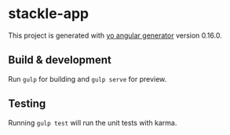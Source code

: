 # stackle-app

This project is generated with [yo angular generator](https://github.com/yeoman/generator-angular)
version 0.16.0.

## Build & development

Run `gulp` for building and `gulp serve` for preview.

## Testing

Running `gulp test` will run the unit tests with karma.
